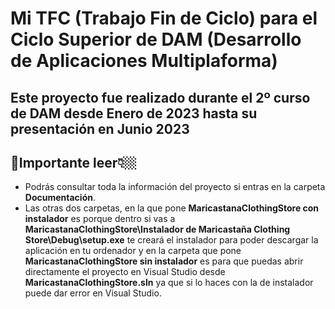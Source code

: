 # Mi TFC (Trabajo Fin de Ciclo) para el Ciclo Superior de DAM (Desarrollo de Aplicaciones Multiplaforma)
## Este proyecto fue realizado durante el 2º curso de DAM desde Enero de 2023 hasta su presentación en Junio 2023

## 🚨Importante leer👇🏼
- Podrás consultar toda la información del proyecto si entras en la carpeta **Documentación**.
- Las otras dos carpetas, en la que pone **MaricastanaClothingStore con instalador** es porque dentro si vas a **MaricastanaClothingStore\Instalador de Maricastaña Clothing Store\Debug\setup.exe** te creará el instalador para poder descargar la aplicación en tu ordenador y en la carpeta que pone **MaricastanaClothingStore sin instalador** es para que puedas abrir directamente el proyecto en Visual Studio desde **MaricastanaClothingStore.sln** ya que si lo haces con la de instalador puede dar error en Visual Studio.
